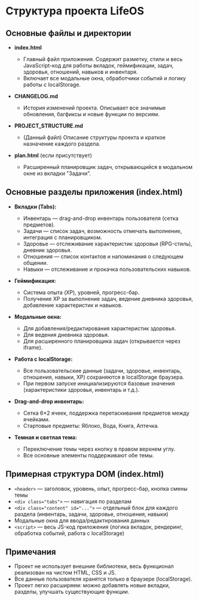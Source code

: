 # Структура проекта LifeOS

## Основные файлы и директории

- **index.html**
  - Главный файл приложения. Содержит разметку, стили и весь JavaScript-код для работы вкладок, геймификации, задач, здоровья, отношений, навыков и инвентаря.
  - Включает все модальные окна, обработчики событий и логику работы с localStorage.

- **CHANGELOG.md**
  - История изменений проекта. Описывает все значимые обновления, багфиксы и новые функции по версиям.

- **PROJECT_STRUCTURE.md**
  - (Данный файл) Описание структуры проекта и краткое назначение каждого раздела.

- **plan.html** (если присутствует)
  - Расширенный планировщик задач, открывающийся в модальном окне из вкладки "Задачи".


## Основные разделы приложения (index.html)

- **Вкладки (Tabs):**
  - Инвентарь — drag-and-drop инвентарь пользователя (сетка предметов).
  - Задачи — список задач, возможность отмечать выполнение, интеграция с планировщиком.
  - Здоровье — отслеживание характеристик здоровья (RPG-стиль), дневник здоровья.
  - Отношения — список контактов и напоминания о следующем общении.
  - Навыки — отслеживание и прокачка пользовательских навыков.

- **Геймификация:**
  - Система опыта (XP), уровней, прогресс-бар.
  - Получение XP за выполнение задач, ведение дневника здоровья, добавление характеристик и навыков.

- **Модальные окна:**
  - Для добавления/редактирования характеристик здоровья.
  - Для ведения дневника здоровья.
  - Для расширенного планировщика задач (открывается через iframe).

- **Работа с localStorage:**
  - Все пользовательские данные (задачи, здоровье, инвентарь, отношения, навыки, XP) сохраняются в localStorage браузера.
  - При первом запуске инициализируются базовые значения (характеристики здоровья, инвентарь и т.д.).

- **Drag-and-drop инвентарь:**
  - Сетка 6×2 ячеек, поддержка перетаскивания предметов между ячейками.
  - Стартовые предметы: Яблоко, Вода, Книга, Аптечка.

- **Темная и светлая тема:**
  - Переключение темы через кнопку в правом верхнем углу.
  - Все основные элементы поддерживают обе темы.


## Примерная структура DOM (index.html)

- `<header>` — заголовок, уровень, опыт, прогресс-бар, кнопка смены темы
- `<div class="tabs">` — навигация по разделам
- `<div class="content" id="...">` — отдельный блок для каждого раздела (инвентарь, задачи, здоровье, отношения, навыки)
- Модальные окна для ввода/редактирования данных
- `<script>` — весь JS-код приложения (логика вкладок, рендеринг, обработка событий, работа с localStorage)


## Примечания
- Проект не использует внешние библиотеки, весь функционал реализован на чистом HTML, CSS и JS.
- Все данные пользователя хранятся только в браузере (localStorage).
- Проект легко расширяем: можно добавлять новые вкладки, разделы, улучшать существующие функции. 